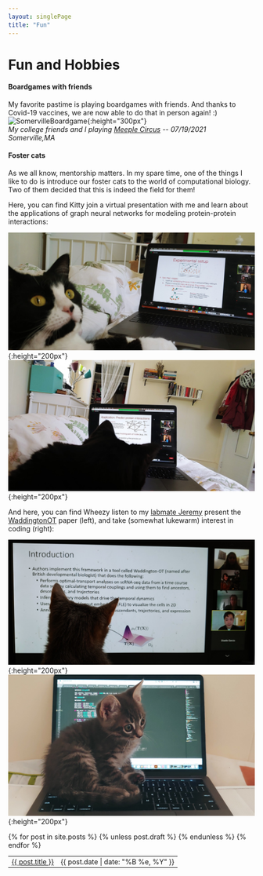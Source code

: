 ```yaml
---
layout: singlePage
title: "Fun"
---
```


# Fun and Hobbies

#### Boardgames with friends
My favorite pastime is playing boardgames with friends. And thanks to Covid-19 vaccines, we are now able to do that in person again! :) <br>
![SomervilleBoardgame](images/SomervilleBoardgame.png){:height="300px"}<br>
*My college friends and I playing [Meeple Circus](https://boardgamegeek.com/boardgame/193214/meeple-circus) -- 07/19/2021 Somerville,MA*

#### Foster cats
As we all know, mentorship matters. In my spare time, one of the things I like to do is introduce our foster cats to the world of computational biology. Two of them decided that this is indeed the field for them!

Here, you can find Kitty join a virtual presentation with me and learn about the applications of graph neural networks for modeling protein-protein interactions:<br>

![KittyLooks](images/KittyLooks.jpeg){:height="200px"}
![KittyPPI](images/KittyPPI.jpeg){:height="200px"} <br>

And here, you can find Wheezy listen to my [labmate Jeremy](https://rsinghlab.org/) present the [WaddingtonOT](https://www.cell.com/cell/pdf/S0092-8674(19)30039-X.pdf) paper (left), and take (somewhat lukewarm) interest in coding (right):

![WheezyOT](images/wheezyLearning.jpeg){:height="200px"}
![WheezySits](images/WheezSits.jpeg){:height="200px"}


<table class="table table-hover">
  {% for post in site.posts %}
    {% unless post.draft %}
    <tr>
      <td><a href="{{ post.url }}">{{ post.title }}</a></td>
      <td class="col-md-3" style="text-align: right;">{{ post.date | date: "%B %e, %Y" }}</td>
    </tr>
    {% endunless %}
  {% endfor %}
</table>